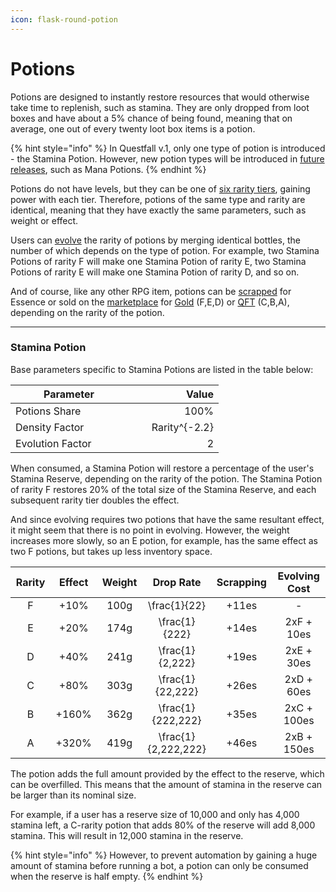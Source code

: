 ```yaml
---
icon: flask-round-potion
---
```


# Potions

Potions are designed to instantly restore resources that would otherwise take time to replenish, such as stamina. They are only dropped from loot boxes and have about a 5% chance of being found, meaning that on average, one out of every twenty loot box items is a potion.

{% hint style="info" %}
In Questfall v.1, only one type of potion is introduced - the Stamina Potion. However, new potion types will be introduced in [future releases](../../../roadmap/future-versions.md), such as Mana Potions.
{% endhint %}

Potions do not have levels, but they can be one of [six rarity tiers](./#item-rarity), gaining power with each tier. Therefore, potions of the same type and rarity are identical, meaning that they have exactly the same parameters, such as weight or effect.

Users can [evolve](../rpg-attributes/crafting.md#evolving) the rarity of potions by merging identical bottles, the number of which depends on the type of potion. For example, two Stamina Potions of rarity F will make one Stamina Potion of rarity E, two Stamina Potions of rarity E will make one Stamina Potion of rarity D, and so on.

And of course, like any other RPG item, potions can be [scrapped](../rpg-attributes/crafting.md#scrapping) for Essence or sold on the [marketplace](../../../infrastructure/marketplace.md) for [Gold](../../../assets/gold-in-game.md) (F,E,D) or [QFT](../../../assets/questfall-tokens-qft.md) (C,B,A), depending on the rarity of the potion.

***

### Stamina Potion

Base parameters specific to Stamina Potions are listed in the table below:

<table><thead><tr><th width="171">Parameter</th><th width="130" align="right" valign="middle">Value</th></tr></thead><tbody><tr><td>Potions Share</td><td align="right" valign="middle">100%</td></tr><tr><td>Density Factor</td><td align="right" valign="middle"><span class="math">Rarity^{-2.2}</span></td></tr><tr><td>Evolution Factor</td><td align="right" valign="middle">2</td></tr></tbody></table>

When consumed, a Stamina Potion will restore a percentage of the user's Stamina Reserve, depending on the rarity of the potion. The Stamina Potion of rarity F restores 20% of the total size of the Stamina Reserve, and each subsequent rarity tier doubles the effect.&#x20;

And since evolving requires two potions that have the same resultant effect, it might seem that there is no point in evolving. However, the weight increases more slowly, so an E potion, for example, has the same effect as two F potions, but takes up less inventory space.

<table><thead><tr><th width="95" align="center">Rarity</th><th width="87" align="center">Effect</th><th width="88" align="center">Weight </th><th width="110" align="center">Drop Rate</th><th width="113" align="center">Scrapping</th><th width="135" align="center">Evolving Cost</th></tr></thead><tbody><tr><td align="center">F</td><td align="center">+10%</td><td align="center">100g</td><td align="center"><span class="math">\frac{1}{22}</span></td><td align="center">+11es</td><td align="center">-</td></tr><tr><td align="center">E</td><td align="center">+20%</td><td align="center">174g</td><td align="center"><span class="math">\frac{1}{222}</span></td><td align="center">+14es</td><td align="center">2xF + 10es</td></tr><tr><td align="center">D</td><td align="center">+40%</td><td align="center">241g</td><td align="center"><span class="math">\frac{1}{2,222}</span></td><td align="center">+19es</td><td align="center">2xE + 30es</td></tr><tr><td align="center">C</td><td align="center">+80%</td><td align="center">303g</td><td align="center"><span class="math">\frac{1}{22,222}</span></td><td align="center">+26es</td><td align="center">2xD  + 60es</td></tr><tr><td align="center">B</td><td align="center">+160%</td><td align="center">362g</td><td align="center"><span class="math">\frac{1}{222,222}</span></td><td align="center">+35es</td><td align="center">2xC  + 100es</td></tr><tr><td align="center">A</td><td align="center">+320%</td><td align="center">419g</td><td align="center"><span class="math">\frac{1}{2,222,222}</span></td><td align="center">+46es</td><td align="center">2xB  + 150es</td></tr></tbody></table>

The potion adds the full amount provided by the effect to the reserve, which can be overfilled. This means that the amount of stamina in the reserve can be larger than its nominal size.

For example, if a user has a reserve size of 10,000 and only has 4,000 stamina left, a C-rarity potion that adds 80% of the reserve will add 8,000 stamina. This will result in 12,000 stamina in the reserve.

{% hint style="info" %}
However, to prevent automation by gaining a huge amount of stamina before running a bot, a potion can only be consumed when the reserve is half empty.
{% endhint %}
